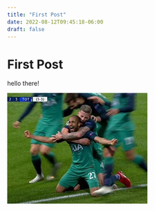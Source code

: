 ```yaml
---
title: "First Post"
date: 2022-08-12T09:45:18-06:00
draft: false
---
```


# First Post

hello there!

![lucas-moura](./goat-moura.jpg#center)